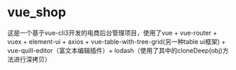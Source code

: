 # vue_shop
这是一个基于vue-cli3开发的电商后台管理项目，使用了vue + vue-router + vuex + element-ui + axios + vue-table-with-tree-grid(另一种table ui框架) + vue-quill-editor（富文本编辑插件）+ lodash（使用了其中的cloneDeep(obj)方法进行深拷贝）
